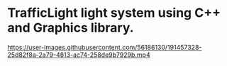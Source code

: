 # TrafficLight light system using C++ and Graphics library.

https://user-images.githubusercontent.com/56186130/191457328-25d82f8a-2a79-4813-ac74-258de9b7929b.mp4


